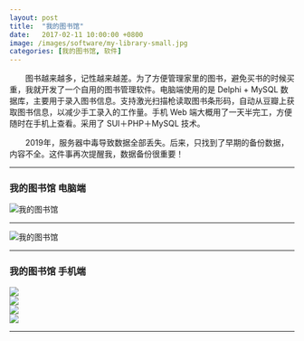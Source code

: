 ```yaml
---
layout: post
title:  "我的图书馆"
date:   2017-02-11 10:00:00 +0800
image: /images/software/my-library-small.jpg
categories: [我的图书馆, 软件]
---
```


　　图书越来越多，记性越来越差。为了方便管理家里的图书，避免买书的时候买重，我就开发了一个自用的图书管理软件。电脑端使用的是 Delphi + MySQL 数据库，主要用于录入图书信息。支持激光扫描枪读取图书条形码，自动从豆瓣上获取图书信息，以减少手工录入的工作量。手机 Web 端大概用了一天半完工，方便随时在手机上查看。采用了 SUI＋PHP＋MySQL 技术。

　　2019年，服务器中毒导致数据全部丢失。后来，只找到了早期的备份数据，内容不全。这件事再次提醒我，数据备份很重要！

------

<h3>我的图书馆 电脑端</h3>

![我的图书馆]({{site.baseurl}}/images/software/我的图书馆-电脑-1.jpg)

------

![我的图书馆]({{site.baseurl}}/images/software/我的图书馆-电脑-2.jpg)

------

<h3>我的图书馆 手机端</h3>

<div class="row">
    <div class="col-md-6">
        <a href="{{site.baseurl}}/images/software/我的图书馆-手机-1.jpg" target="_blank">
            <img class="thumbnail" src="{{site.baseurl}}/images/software/我的图书馆-手机-1.jpg">
        </a>
    </div>
    <div class="col-md-6">
        <a href="{{site.baseurl}}/images/software/我的图书馆-手机-2.jpg" target="_blank">
            <img class="thumbnail" src="{{site.baseurl}}/images/software/我的图书馆-手机-2.jpg">
        </a>
    </div>
</div>
<div class="row">
    <div class="col-md-6">
        <a href="{{site.baseurl}}/images/software/我的图书馆-手机-3.jpg" target="_blank">
            <img class="thumbnail" src="{{site.baseurl}}/images/software/我的图书馆-手机-3.jpg">
        </a>
    </div>
    <div class="col-md-6">
        <a href="{{site.baseurl}}/images/software/我的图书馆-手机-4.jpg" target="_blank">
            <img class="thumbnail" src="{{site.baseurl}}/images/software/我的图书馆-手机-4.jpg">
        </a>
    </div>
</div>

------
